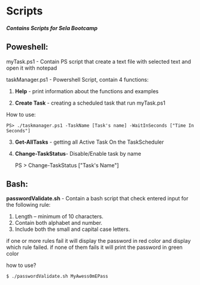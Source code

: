# Scripts
<h5>Contains Scripts for Sela Bootcamp</h5>

<h2>Poweshell:</h2>
<p>
myTask.ps1 - Contain PS script that create a text file with selected text and open it with notepad
</p>

taskManager.ps1 - Powershell Script, contain 4 functions:


  1. **Help** - print information about the functions and examples
  

  2. **Create Task** - creating a scheduled task that run myTask.ps1
	
How to use:

	PS> ./taskmanager.ps1 -TaskName [Task's name] -WaitInSeconds ["Time In Seconds"]
		 

  3. **Get-AllTasks** - getting all Active Task On the TaskScheduler


  4. **Change-TaskStatus**- Disable/Enable task by name

	  PS > Change-TaskStatus ["Task's Name"]
	  
	  
<h2>Bash:</h2>

**passwordValidate.sh** - Contain a bash script that check entered input for the following rule:
1. Length – minimum of 10 characters.
2. Contain both alphabet and number.
3. Include both the small and capital case letters.
	   
if one or more rules fail it will display the password in red color and display which rule failed.
if none of them fails it will print the password in green color

how to use?

	$ ./passwordValidate.sh MyAwess0mEPass



